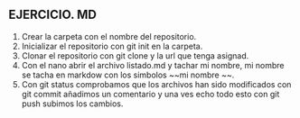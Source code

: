 ## EJERCICIO. MD

1. Crear la carpeta con el nombre del repositorio.
2. Inicializar el repositorio con git init en la carpeta.
3. Clonar el repositorio con git clone y la url que tenga asignad.
4. Con el nano abrir el archivo listado.md y tachar mi nombre, mi nombre se tacha en markdow con los simbolos ~~mi nombre ~~.
5. Con git status comprobamos que los archivos han sido modificados con git commit añadimos un comentario y una ves echo todo esto con git push subimos los cambios.


